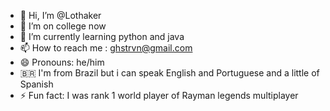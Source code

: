 - 👋 Hi, I’m @Lothaker
- 👀 I’m on college now
- 🌱 I’m currently learning python and java
- 📫 How to reach me : ghstrvn@gmail.com
- 😄 Pronouns: he/him
- 🇧🇷 I'm from Brazil but i can speak English and Portuguese and a little of Spanish
- ⚡ Fun fact: I was rank 1 world player of Rayman legends multiplayer 
